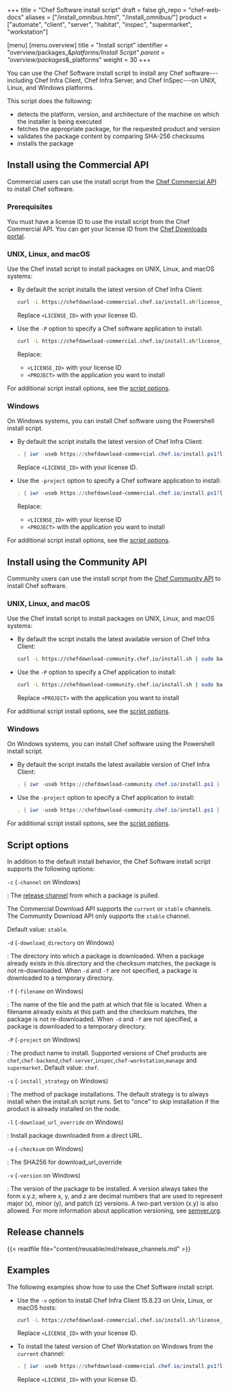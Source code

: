 +++
title = "Chef Software install script"
draft = false
gh_repo = "chef-web-docs"
aliases = ["/install_omnibus.html", "/install_omnibus/"]
product = ["automate", "client", "server", "habitat", "inspec", "supermarket", "workstation"]

[menu]
  [menu.overview]
    title = "Install script"
    identifier = "overview/packages_&_platforms/Install Script"
    parent = "overview/packages_&_platforms"
    weight = 30
+++

You can use the Chef Software install script to install
any Chef software---including Chef Infra Client, Chef Infra Server, and Chef InSpec---on UNIX, Linux, and Windows platforms.

This script does the following:

- detects the platform, version, and architecture of the machine on which the installer is being executed
- fetches the appropriate package, for the requested product and version
- validates the package content by comparing SHA-256 checksums
- installs the package

## Install using the Commercial API

Commercial users can use the install script from the [Chef Commercial API](/download/commercial/) to install Chef software.

### Prerequisites

You must have a license ID to use the install script from the Chef Commercial API. You can get your license ID from the [Chef Downloads portal](https://chef.io/downloads).

### UNIX, Linux, and macOS

Use the Chef install script to install packages on UNIX, Linux, and macOS systems:

- By default the script installs the latest version of Chef Infra Client:

  ```bash
  curl -L https://chefdownload-commercial.chef.io/install.sh?license_id=<LICENSE_ID> | sudo bash
  ```

  Replace `<LICENSE_ID>` with your license ID.

- Use the `-P` option to specify a Chef software application to install:

  ```bash
  curl -L https://chefdownload-commercial.chef.io/install.sh?license_id=<LICENSE_ID> | sudo bash -s -- -P <PROJECT>
  ```

  Replace:

  - `<LICENSE_ID>` with your license ID
  - `<PROJECT>` with the application you want to install

For additional script install options, see the [script options](#script-options).

### Windows

On Windows systems, you can install Chef software using the Powershell install script.

- By default the script installs the latest version of Chef Infra Client:

  ```powershell
  . { iwr -useb https://chefdownload-commercial.chef.io/install.ps1?license_id=<LICENSE_ID> } | iex; install
  ```

  Replace `<LICENSE_ID>` with your license ID.

- Use the `-project` option to specify a Chef software application to install:

  ```powershell
  . { iwr -useb https://chefdownload-commercial.chef.io/install.ps1?license_id=<LICENSE_ID> } | iex; install -project <PROJECT>
  ```

  Replace:

  - `<LICENSE_ID>` with your license ID
  - `<PROJECT>` with the application you want to install

For additional script install options, see the [script options](#script-options).

## Install using the Community API

Community users can use the install script from the [Chef Community API](/download/community/) to install Chef software.

### UNIX, Linux, and macOS

Use the Chef install script to install packages on UNIX, Linux, and macOS systems:

- By default the script installs the latest available version of Chef Infra Client:

  ```bash
  curl -L https://chefdownload-community.chef.io/install.sh | sudo bash
  ```

- Use the `-P` option to specify a Chef application to install:

  ```bash
  curl -L https://chefdownload-community.chef.io/install.sh | sudo bash -s -- -P <PROJECT>
  ```

  Replace `<PROJECT>` with the application you want to install

For additional script install options, see the [script options](#script-options).

### Windows

On Windows systems, you can install Chef software using the Powershell install script.

- By default the script installs the latest available version of Chef Infra Client:

  ```powershell
  . { iwr -useb https://chefdownload-community.chef.io/install.ps1 } | iex; install
  ```

- Use the `-project` option to specify a Chef application to install:

  ```powershell
  . { iwr -useb https://chefdownload-community.chef.io/install.ps1 } | iex; install -project <PROJECT>
  ```

For additional script install options, see the [script options](#script-options).

## Script options

In addition to the default install behavior, the Chef Software install script supports the following options:

`-c` (`-channel` on Windows)

: The [release channel](#release-channels) from which a package is pulled.

  The Commercial Download API supports the `current` or `stable` channels.
  The Community Download API only supports the `stable` channel.

  Default value: `stable`.

`-d` (`-download_directory` on Windows)

: The directory into which a package is downloaded. When a package
  already exists in this directory and the checksum matches, the
  package is not re-downloaded. When `-d` and `-f` are not specified,
  a package is downloaded to a temporary directory.

`-f` (`-filename` on Windows)

: The name of the file and the path at which that file is located.
  When a filename already exists at this path and the checksum
  matches, the package is not re-downloaded. When `-d` and `-f` are
  not specified, a package is downloaded to a temporary directory.

`-P` (`-project` on Windows)

: The product name to install. Supported versions of Chef products are
  `chef`,`chef-backend`,`chef-server`,`inspec`,`chef-workstation`,`manage` and
  `supermarket`. Default value: `chef`.

`-s` (`-install_strategy` on Windows)

: The method of package installations. The default strategy is to
  always install when the install.sh script runs. Set to "once" to
  skip installation if the product is already installed on the node.

`-l` (`-download_url_override` on Windows)

: Install package downloaded from a direct URL.

`-a` (`-checksum` on Windows)

:   The SHA256 for download_url_override

`-v` (`-version` on Windows)

:   The version of the package to be installed. A version always takes
    the form x.y.z, where x, y, and z are decimal numbers that are used
    to represent major (x), minor (y), and patch (z) versions. A
    two-part version (x.y) is also allowed. For more information about
    application versioning, see [semver.org](https://semver.org/).

## Release channels

{{< readfile file="content/reusable/md/release_channels.md" >}}

## Examples

The following examples show how to use the Chef Software install script.

- Use the `-v` option to install Chef Infra Client 15.8.23 on Unix, Linux, or macOS hosts:

  ```bash
  curl -L https://chefdownload-commercial.chef.io/install.sh?license_id=<LICENSE_ID> | sudo bash -s -- -v 15.8.23
  ```

  Replace `<LICENSE_ID>` with your license ID.

- To install the latest version of Chef Workstation on Windows from the `current` channel:

  ```powershell
  . { iwr -useb https://chefdownload-commercial.chef.io/install.ps1?license_id=<LICENSE_ID> } | iex; install -channel current -project chef-workstation
  ```

  Replace `<LICENSE_ID>` with your license ID.
